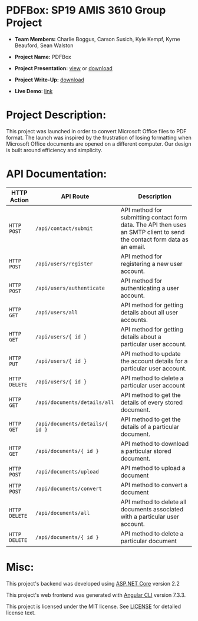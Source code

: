 # PDFBox: SP19 AMIS 3610 Group Project
- **Team Members:** Charlie Boggus, Carson Susich, Kyle Kempf, Kyrne Beauford, Sean Walston

- **Project Name:** PDFBox

- **Project Presentation:** [view](https://docs.google.com/presentation/d/1nXvlwAUlC4b8naXIDQge1ErG8gWHoYxhnVSQ5wy7md0/edit?usp=sharing) or [download](https://github.com/charlieboggus/SP19-AMIS-3610-Group-Project/blob/master/3610%20Presentation.pptx)

- **Project Write-Up:** [download](https://github.com/charlieboggus/SP19-AMIS-3610-Group-Project/blob/master/Write%20up.docx)

- **Live Demo**: [link](https://pdfbox.azurewebsites.net/)

# Project Description:
This project was launched in order to convert Microsoft Office files to PDF format.  The launch was inspired by the frustration of losing formatting when Microsoft Office documents are opened on a different computer. Our design is built around efficiency and simplicity.

# API Documentation:

HTTP Action | API Route | Description
----------|----------|------------
`HTTP POST` | `/api/contact/submit` | API method for submitting contact form data. The API then uses an SMTP client to send the contact form data as an email.
`HTTP POST` | `/api/users/register` | API method for registering a new user account.
`HTTP POST` | `/api/users/authenticate` | API method for authenticating a user account.
`HTTP GET` | `/api/users/all` | API method for getting details about all user accounts.
`HTTP GET` | `/api/users/{ id }` | API method for getting details about a particular user account.
`HTTP PUT` | `/api/users/{ id }` | API method to update the account details for a particular user account.
`HTTP DELETE` | `/api/users/{ id }` | API method to delete a particular user account
`HTTP GET` | `/api/documents/details/all` | API method to get the details of every stored document.
`HTTP GET` | `/api/documents/details/{ id }` | API method to get the details of a particular document.
`HTTP GET` | `/api/documents/{ id }` | API method to download a particular stored document.
`HTTP POST` | `/api/documents/upload` | API method to upload a document
`HTTP POST` | `/api/documents/convert` | API method to convert a document
`HTTP DELETE` | `/api/documents/all` | API method to delete all documents associated with a particular user account.
`HTTP DELETE` | `/api/documents/{ id }` | API method to delete a particular document

# Misc:
This project's backend was developed using [ASP.NET Core](https://dotnet.microsoft.com/apps/aspnet) version 2.2

This project's web frontend was generated with [Angular CLI](https://github.com/angular/angular-cli) version 7.3.3.

This project is licensed under the MIT license. See [LICENSE](https://github.com/charlieboggus/SP19-AMIS-3610-Group-Project/blob/master/LICENSE) for detailed license text.
